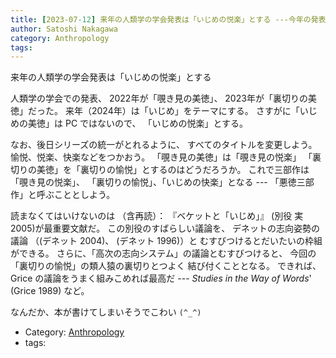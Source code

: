 ```yaml
---
title: [2023-07-12] 来年の人類学の学会発表は「いじめの悦楽」とする ---今年の発表（「裏切りの美徳」）とスムーズにつながるぞ！
author: Satoshi Nakagawa
category: Anthropology
tags: 
---
```


来年の人類学の学会発表は「いじめの悦楽」とする

 人類学の学会での発表、
2022年が「覗き見の美徳」、
2023年が「裏切りの美徳」だった。
来年（2024年）は「いじめ」をテーマにする。
さすがに「いじめの美徳」は PC ではないので、
「いじめの悦楽」とする。

 なお、後日シリーズの統一がとれるように、
すべてのタイトルを変更しよう。
愉悦、悦楽、快楽などをつかおう。
「覗き見の美徳」は「覗き見の悦楽」
「裏切りの美徳」を「裏切りの愉悦」とするのはどうだろうか。
これで三部作は「覗き見の悦楽」、
「裏切りの愉悦」、「いじめの快楽」となる ---
「悪徳三部作」と呼ぶこととしよう。

 読まなくてはいけないのは
（含再読）：
『ベケットと「いじめ」』
(別役 実 2005)が最重要文献だ。
この別役のすばらしい議論を、
デネットの志向姿勢の議論
（(デネット 2004)、
(デネット 1996)）と
むすびつけるとだいたいの枠組ができる。
さらに、「高次の志向システム」の議論とむすびつけると、
今回の「裏切りの愉悦」の類人猿の裏切りとつよく
結び付くこととなる。
できれば、Grice の議論をうまく組みこめれば最高だ ---
_Studies in the Way of Words_'
(Grice 1989) など。

 なんだか、本が書けてしまいそうでこわい `(^_^)`

- Category: [Anthropology](https://merapano.github.io/categories.html#Anthropology)
- tags: 
